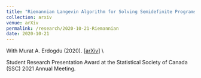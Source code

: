 ```yaml
---
title: "Riemannian Langevin Algorithm for Solving Semidefinite Programs"
collection: arxiv
venue: arXiv 
permalink: /research/2020-10-21-Riemannian
date: 2020-10-21
---
```


With Murat A. Erdogdu (2020). 
\[[arXiv](https://arxiv.org/abs/2010.11176)\] \\
<!--  -->
Student Research Presentation Award at the Statistical Society of Canada (SSC) 2021 Annual Meeting. 
